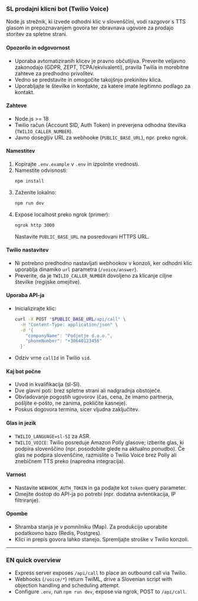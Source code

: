### SL prodajni klicni bot (Twilio Voice)

Node.js strežnik, ki izvede odhodni klic v slovenščini, vodi razgovor s TTS glasom in prepoznavanjem govora ter obravnava ugovore za prodajo storitev za spletne strani.

#### Opozorilo in odgovornost
- Uporaba avtomatiziranih klicev je pravno občutljiva. Preverite veljavno zakonodajo (GDPR, ZEPT, TCPA/ekvivalenti), pravila Twilia in morebitne zahteve za predhodno privolitev. 
- Vedno se predstavite in omogočite takojšnjo prekinitev klica. 
- Uporabljajte le številke in kontakte, za katere imate legitimno podlago za kontakt.

#### Zahteve
- Node.js >= 18
- Twilio račun (Account SID, Auth Token) in preverjena odhodna številka (`TWILIO_CALLER_NUMBER`).
- Javno dosegljiv URL za webhooke (`PUBLIC_BASE_URL`), npr. preko ngrok.

#### Namestitev
1. Kopirajte `.env.example` v `.env` in izpolnite vrednosti.
2. Namestite odvisnosti:
   ```bash
   npm install
   ```
3. Zaženite lokalno:
   ```bash
   npm run dev
   ```
4. Expose localhost preko ngrok (primer):
   ```bash
   ngrok http 3000
   ```
   Nastavite `PUBLIC_BASE_URL` na posredovani HTTPS URL.

#### Twilio nastavitev
- Ni potrebno predhodno nastavljati webhookov v konzoli, ker odhodni klic uporablja dinamiko `url` parametra (`/voice/answer`).
- Preverite, da je `TWILIO_CALLER_NUMBER` dovoljeno za klicanje ciljne številke (regijske omejitve).

#### Uporaba API-ja
- Inicializirajte klic:
  ```bash
  curl -X POST "$PUBLIC_BASE_URL/api/call" \
    -H "Content-Type: application/json" \
    -d '{
      "companyName": "Podjetje d.o.o.",
      "phoneNumber": "+38640123456"
    }'
  ```
- Odziv vrne `callId` in Twilio `sid`.

#### Kaj bot počne
- Uvod in kvalifikacija (sl-SI).
- Dve glavni poti: brez spletne strani ali nadgradnja obstoječe.
- Obvladovanje pogostih ugovorov (čas, cena, že imamo partnerja, pošljite e‑pošto, ne zanima, pokličite kasneje).
- Poskus dogovora termina, sicer vljudna zaključitev.

#### Glas in jezik
- `TWILIO_LANGUAGE=sl-SI` za ASR. 
- `TWILIO_VOICE`: Twilio posreduje Amazon Polly glasove; izberite glas, ki podpira slovenščino (npr. posodobite glede na aktualno ponudbo). Če glas ne podpira slovenščine, razmislite o Twilio Voice <Say> brez Polly ali znebičnem TTS preko <Play> (napredna integracija).

#### Varnost
- Nastavite `WEBHOOK_AUTH_TOKEN` in ga podajte kot `token` query parameter. 
- Omejite dostop do API-ja po potrebi (npr. dodatna avtentikacija, IP filtriranje).

#### Opombe
- Shramba stanja je v pomnilniku (Map). Za produkcijo uporabite podatkovno bazo (Redis, Postgres).
- Klici in prepis govora lahko stanejo. Spremljajte stroške v Twilio konzoli.

---

### EN quick overview
- Express server exposes `/api/call` to place an outbound call via Twilio.
- Webhooks (`/voice/*`) return TwiML, drive a Slovenian script with objection handling and scheduling attempt.
- Configure `.env`, run `npm run dev`, expose via ngrok, POST to `/api/call`.